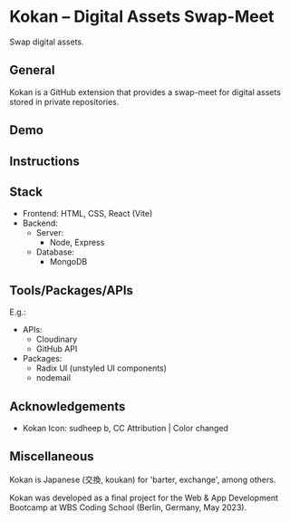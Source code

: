 # Kokan – Digital Assets Swap-Meet

Swap digital assets.

## General

Kokan is a GitHub extension that provides a swap-meet for digital assets stored in private repositories.

## Demo

## Instructions

## Stack

* Frontend: HTML, CSS, React (Vite)
* Backend:
    * Server: 
        * Node, Express
    * Database:
        * MongoDB


## Tools/Packages/APIs

E.g.:

* APIs:
    * Cloudinary
    * GitHub API
* Packages:
    * Radix UI (unstyled UI components)
    * nodemail

## Acknowledgements

* Kokan Icon: sudheep b, CC Attribution | Color changed 

## Miscellaneous
Kokan is Japanese (交換, koukan) for 'barter, exchange', among others.

Kokan was developed as a final project for the Web & App Development Bootcamp at WBS Coding School (Berlin, Germany, May 2023).